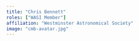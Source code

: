 ```yaml
---
title: "Chris Bennett"
roles: ["WASI Member"]
affiliation: "Westminster Astronomical Society"
image: "cmb-avatar.jpg"
---
```

